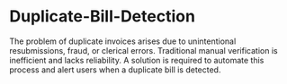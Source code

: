 # Duplicate-Bill-Detection
The problem of duplicate invoices arises due to unintentional resubmissions, fraud, or clerical errors. Traditional manual verification is inefficient and lacks reliability. A solution is required to automate this process and alert users when a duplicate bill is detected.
